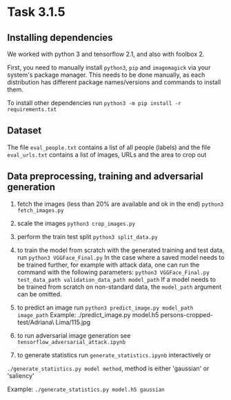 # Task 3.1.5

## Installing dependencies 

We worked with python 3 and tensorflow 2.1, and also with foolbox 2.

First, you need to manually install `python3`, `pip` and `imagemagick` via your system's package manager.
This needs to be done manually, as each distribution has different package names/versions and commands to install them.

To install other dependencies run
`python3 -m pip install -r requirements.txt`

## Dataset

The file `eval_people.txt` contains a list of all people (labels) and the file `eval_urls.txt` contains a list of images, URLs and the area to crop out

## Data preprocessing, training and adversarial generation

1) fetch the images (less than 20% are available and ok in the end)
`python3 fetch_images.py`

2) scale the images
`python3 crop_images.py`

3) perform the train test split
`python3 split_data.py`

4) to train the model from scratch with the generated training and test data, run
`python3 VGGFace_Final.py`
   In the case where a saved model needs to be trained further, for example with attack data, one can run the command with the following parameters:
`python3 VGGFace_Final.py test_data_path validation_data_path model_path`
   If a model needs to be trained from scratch on non-standard data, the `model_path` argument can be omitted.

5) to predict an image run
`python3 predict_image.py model_path image_path` 
Example: ./predict\_image.py model.h5 persons-cropped-test/Adriana\ Lima/115.jpg

6) to run adversarial image generation see `tensorflow_adversarial_attack.ipynb`

7) to generate statistics run `generate_statistics.ipynb` interactively or

`./generate_statistics.py model method`, method is either 'gaussian' or 'saliency'

Example: `./generate_statistics.py model.h5 gaussian`
